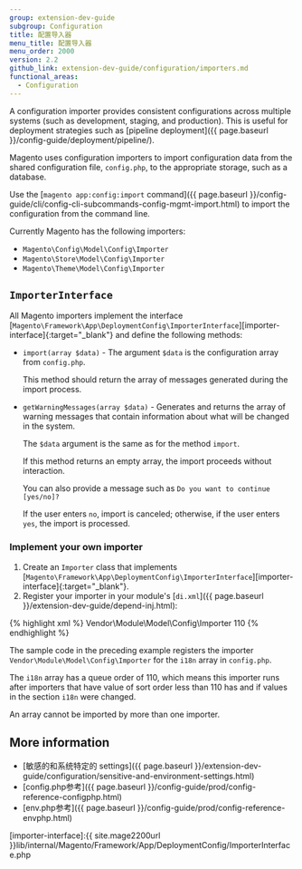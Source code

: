 ```yaml
---
group: extension-dev-guide
subgroup: Configuration
title: 配置导入器
menu_title: 配置导入器
menu_order: 2000
version: 2.2
github_link: extension-dev-guide/configuration/importers.md
functional_areas:
  - Configuration
---
```


A configuration importer provides consistent configurations across multiple systems (such as development, staging, and production).
This is useful for deployment strategies such as [pipeline deployment]({{ page.baseurl }}/config-guide/deployment/pipeline/).

Magento uses configuration importers to import configuration data from the shared configuration file, `config.php`, to the appropriate storage, such as a database.

Use the [`magento app:config:import` command]({{ page.baseurl }}/config-guide/cli/config-cli-subcommands-config-mgmt-import.html) to import the configuration from the command line.

Currently Magento has the following importers:

* `Magento\Config\Model\Config\Importer`
* `Magento\Store\Model\Config\Importer`
* `Magento\Theme\Model\Config\Importer`

## `ImporterInterface`

All Magento importers implement the interface [`Magento\Framework\App\DeploymentConfig\ImporterInterface`][importer-interface]{:target="_blank"} and define the following methods:

* `import(array $data)` - The argument `$data` is the configuration array from `config.php`.

  This method should return the array of messages generated during the import process.

* `getWarningMessages(array $data)` - Generates and returns the array of warning messages that contain information about what will be changed in the system.

  The `$data` argument is the same as for the method `import`.

  If this method returns an empty array, the import proceeds without interaction.

  You can also provide a message such as `Do you want to continue [yes/no]?`

  If the user enters `no`, import is canceled; otherwise, if the user enters `yes`, the import is processed.

### Implement your own importer

1. Create an `Importer` class that implements [`Magento\Framework\App\DeploymentConfig\ImporterInterface`][importer-interface]{:target="_blank"}.
2. Register your importer in your module's [`di.xml`]({{ page.baseurl }}/extension-dev-guide/depend-inj.html):

{% highlight xml %}
<type name="Magento\Deploy\Model\DeploymentConfig\ImporterPool">
    <arguments>
        <argument name="importers" xsi:type="array">
            <item name="i18n" xsi:type="array">
                <item name="class" xsi:type="string">Vendor\Module\Model\Config\Importer</item>
                <item name="sortOrder" xsi:type="number">110</item>
            </item>
        </argument>
    </arguments>
</type>
{% endhighlight %}

The sample code in the preceding example registers the importer `Vendor\Module\Model\Config\Importer` for the `i18n` array in `config.php`.

The `i18n` array has a queue order of 110, which means this importer runs after importers that have value of sort order less than 110 has and if values in the section `i18n` were changed.

<div class="bs-callout bs-callout-info" id="info" markdown="1">
An array cannot be imported by more than one importer.
</div>

## More information

* [敏感的和系统特定的 settings]({{ page.baseurl }}/extension-dev-guide/configuration/sensitive-and-environment-settings.html)
* [config.php参考]({{ page.baseurl }}/config-guide/prod/config-reference-configphp.html)
* [env.php参考]({{ page.baseurl }}/config-guide/prod/config-reference-envphp.html)

[importer-interface]:{{ site.mage2200url }}lib/internal/Magento/Framework/App/DeploymentConfig/ImporterInterface.php
